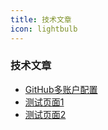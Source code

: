 ```yaml
---
title: 技术文章
icon: lightbulb
---
```


### 技术文章

- [GitHub多账户配置](git_ssh.md)
- [测试页面1](page1.md)
- [测试页面2](page2.md)
